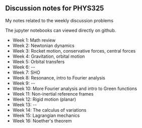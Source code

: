 ## Discussion notes for PHYS325

My notes related to the weekly discussion problems

The jupyter notebooks can viewed directly on github. 

- Week 1: Math review
- Week 2: Newtonian dynamics 
- Week 3: Rocket motion, conservative forces, central forces
- Week 4: Gravitation, orbital motion
- Week 5: Orbital transfers 
- Week 6: --
- Week 7: SHO
- Week 8: Resonance, intro to Fourier analysis
- Week 9: --
- Week 10: More Fourier analysis and intro to Green functions
- Week 11: Non-inertial reference frames
- Week 12: Rigid motion (planar)
- Week 13: --
- Week 14: The calculus of variations
- Week 15: Lagrangian mechanics
- Week 16: Noether's theorem

